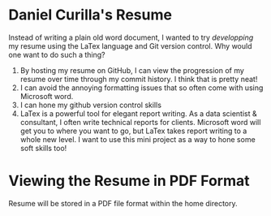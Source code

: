 # Daniel Curilla's Resume
Instead of writing a plain old word document, I wanted to try *developping* my resume using the LaTex language and Git version control. Why would one want to do such a thing? 
1. By hosting my resume on GitHub, I can view the progression of my resume over time through my commit history. I think that is pretty neat! 
2. I can avoid the annoying formatting issues that so often come with using Microsoft word.
3. I can hone my github version control skills
4. LaTex is a powerful tool for elegant report writing. As a data scientist & consultant, I often write technical reports for clients. Microsoft word will get you to where you want to go, but LaTex takes report writing to a whole new level. I want to use this mini project as a way to hone some soft skills too! 

# Viewing the Resume in PDF Format
Resume will be stored in a PDF file format within the home directory.
